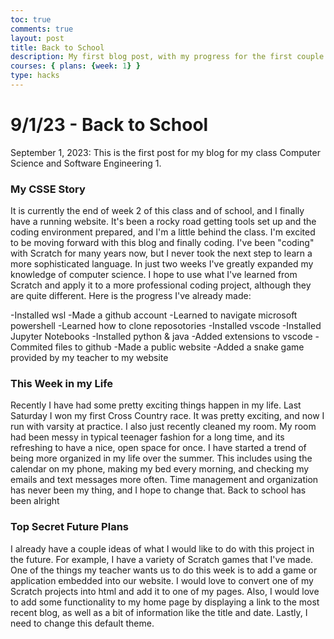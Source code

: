 ```yaml
---
toc: true
comments: true
layout: post
title: Back to School
description: My first blog post, with my progress for the first couple of weeks.
courses: { plans: {week: 1} }
type: hacks
---
```


# 9/1/23 - Back to School
September 1, 2023: This is the first post for my blog for my class Computer Science and Software Engineering 1.

### My CSSE Story
It is currently the end of week 2 of this class and of school, and I finally have a running website. It's been a rocky road getting tools set up and the coding environment prepared, and I'm a little behind the class. I'm excited to be moving forward with this blog and finally coding. I've been "coding" with Scratch for many years now, but I never took the next step to learn a more sophisticated language. In just two weeks I've greatly expanded my knowledge of computer science. I hope to use what I've learned from Scratch and apply it to a more professional coding project, although they are quite different. Here is the progress I've already made:

-Installed wsl
-Made a github account
-Learned to navigate microsoft powershell
-Learned how to clone reposotories
-Installed vscode
-Installed Jupyter Notebooks
-Installed python & java
-Added extensions to vscode
-Commited files to github
-Made a public website
-Added a snake game provided by my teacher to my website

### This Week in my Life
Recently I have had some pretty exciting things happen in my life. Last Saturday I won my first Cross Country race. It was pretty exciting, and now I run with varsity at practice. I also just recently cleaned my room. My room had been messy in typical teenager fashion for a long time, and its refreshing to have a nice, open space for once. I have started a trend of being more organized in my life over the summer. This includes using the calendar on my phone, making my bed every morning, and checking my emails and text messages more often. Time management and organization has never been my thing, and I hope to change that. Back to school has been alright 

### Top Secret Future Plans
I already have a couple ideas of what I would like to do with this project in the future. For example, I have a variety of Scratch games that I've made. One of the things my teacher wants us to do this week is to add a game or application embedded into our website. I would love to convert one of my Scratch projects into html and add it to one of my pages. Also, I would love to add some functionality to my home page by displaying a link to the most recent blog, as well as a bit of information like the title and date. Lastly, I need to change this default theme.
